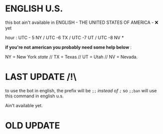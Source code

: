 # ENGLISH U.S.

this bot ain't available in ENGLISH - THE UNITED STATES OF AMERICA - ❌ yet

hour : UTC - 5 NY / UTC -6 TX  / UTC -7 UT / UTC -8 NV *

__if you're not american you probably need some help below__ :

NY = New York *state* // TX = Texas // UT = Utah // NV = Nevada. 


# LAST UPDATE /!\

to use the bot in english, the prefix will be `;;` *instead of `;`* so `;;ban` will use this command in english u.s.

Ain't available yet.
# OLD UPDATE
